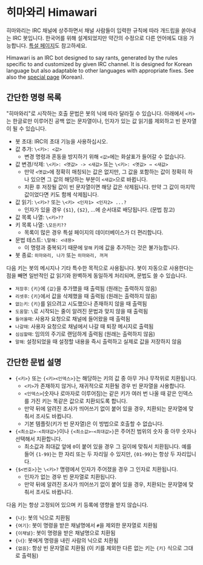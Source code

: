 히마와리 Himawari
=================

히마와리는 IRC 채널에 상주하면서 채널 사람들이 입력한 규칙에 따라 개드립을 쏟아내는 IRC 봇입니다. 한국어를 위해 설계되었지만 약간의 수정으로 다른 언어에도 대응 가능합니다. [특설 페이지](http://cosmic.mearie.org/f/himawari/)도 참고하세요.

Himawari is an IRC bot designed to say rants, generated by the rules specific to and customized by given IRC channel. It is designed for Korean language but also adaptable to other languages with appropriate fixes. See also the [special page](http://cosmic.mearie.org/f/himawari/) (Korean).


간단한 명령 목록
----------------

"히마와리"로 시작하는 호출 문법은 봇의 닉에 따라 달라질 수 있습니다. 아래에서 `<키>`는 한글로만 이루어진 공백 없는 문자열이나, 인자가 있는 값 읽기를 제외하고 빈 문자열이 될 수 있습니다.

* 봇 초대: IRC의 초대 기능을 사용하십시오.
* 값 추가: `\<키>: <값>`
	* 변경 명령과 혼동을 방지하기 위해 `<값>`에는 화살표가 들어갈 수 없습니다.
* 값 변경/삭제: `\<키>: <옛값> -> <새값>` 또는 `\<키>: <옛값> → <새값>`
	* 만약 `<옛값>`에 정확히 매칭되는 값은 없지만, 그 값을 포함하는 값이 정확히 하나 있으면 그 값의 해당하는 부분이 `<새값>`으로 바뀝니다.
	* 치환 후 저장될 값이 빈 문자열이면 해당 값은 삭제됩니다. 만약 그 값이 마지막 값이었다면 키도 함께 삭제됩니다.
* 값 읽기: `\<키>?` 또는 `\<키> <인자1> <인자2> ...?`
	* 인자가 있을 경우 `{$1}`, `{$2}`, ...에 순서대로 배당됩니다. (문법 참고)
* 값 목록 나열: `\<키>??`
* 키 목록 나열: `\모든키??`
	* 목록이 많은 경우 특설 페이지의 데이터베이스가 더 편리합니다.
* 문법 테스트: `\말해: <내용>`
	* 이 명령과 중복되기 때문에 `말해` 키에 값을 추가하는 것은 불가능합니다.
* 봇 종료: `히마와리, 나가` 또는 `히마와리, 꺼져`

다음 키는 봇의 메시지나 기타 특수한 목적으로 사용됩니다. 봇이 자동으로 사용한다는 점을 빼면 일반적인 값 읽기와 완벽하게 동일하게 처리되며, 문법도 쓸 수 있습니다.

* `저장후`: `{키}`에 `{값}`을 추가했을 때 출력됨 (원래는 출력하지 않음)
* `리셋후`: `{키}`에서 값을 삭제했을 때 출력됨 (원래는 출력하지 않음)
* `없는키`: `{키}`를 읽으려고 시도했으나 존재하지 않을 때 출력됨
* `도움말`: `\`로 시작되는 줄이 알려진 문법과 맞지 않을 때 출력됨
* `들어올때`: 사용자 요청으로 채널에 들어왔을 때 출력됨
* `나갈때`: 사용자 요청으로 채널에서 나갈 때 퇴장 메시지로 출력됨
* `심심할때`: 임의의 주기로 랜덤하게 출력됨 (원래는 출력하지 않음)
* `말해`: 설정되었을 때 설정할 내용을 즉시 출력하고 실제로 값을 저장하지 않음


간단한 문법 설명
----------------

* `{<키>}` 또는 `{<키><인덱스>}`는 해당하는 키의 값 중 아무 거나 무작위로 치환됩니다.
	* `<키>`가 존재하지 않거나, 재귀적으로 치환될 경우 빈 문자열을 사용합니다.
	* `<인덱스>`(숫자나 로마자로 이루어짐)는 같은 키가 여러 번 나올 때 같은 인덱스를 가진 키는 똑같은 값으로 치환되도록 합니다.
	* 만약 뒤에 알려진 조사가 띄어쓰기 없이 붙어 있을 경우, 치환되는 문자열에 맞춰서 조사도 바뀝니다.
	* 기본 템플릿(키가 빈 문자열)은 이 방법으로 호출할 수 없습니다.
* `{<최소값>-<최대값>}`이나 `{<최소값>~<최대값>}`은 주어진 범위의 숫자 중 아무 숫자나 선택해서 치환합니다.
	* 최소값과 최대값 앞에 `0`이 붙어 있을 경우 그 길이에 맞춰서 치환됩니다. 예를 들어 `{1-99}`는 한 자리 또는 두 자리일 수 있지만, `{01-99}`는 항상 두 자리입니다.
* `{$<번호>}`는 `\<키>?` 명령에서 인자가 주어졌을 경우 그 인자로 치환됩니다.
	* 인자가 없는 경우 빈 문자열로 치환됩니다.
	* 만약 뒤에 알려진 조사가 띄어쓰기 없이 붙어 있을 경우, 치환되는 문자열에 맞춰서 조사도 바뀝니다.

다음 키는 항상 고정되어 있으며 키 등록에 영향을 받지 않습니다.

* `{나}`: 봇의 닉으로 치환됨
* `{여기}`: 봇이 명령을 받은 채널명에서 `#`을 제외한 문자열로 치환됨
* `{이채널}`: 봇이 명령을 받은 채널명으로 치환됨
* `{너}`: 봇에게 명령을 내린 사람의 닉으로 치환됨
* `{없음}`: 항상 빈 문자열로 치환됨 (이 키를 제외한 다른 없는 키는 `{키}` 식으로 그대로 출력됨)

